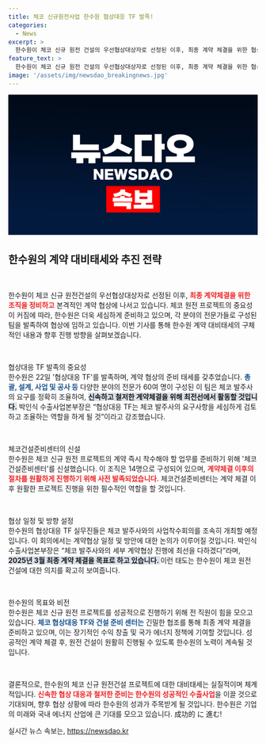 ```yaml
---
title: 체코 신규원전사업 한수원 협상대응 TF 발족!
categories:
  - News
excerpt: >
  한수원이 체코 신규 원전 건설의 우선협상대상자로 선정된 이후, 최종 계약 체결을 위한 협상대응 TF를 빠르게 발족했습니다. 이들은 계약 협상에 신속하게 대응하며 2025년 3월 계약을 목표로 모든 준비를 하고 있습니다.
feature_text: >
  한수원이 체코 신규 원전 건설의 우선협상대상자로 선정된 이후, 최종 계약 체결을 위한 협상대응 TF를 빠르게 발족했습니다. 이들은 계약 협상에 신속하게 대응하며 2025년 3월 계약을 목표로 모든 준비를 하고 있습니다.
image: '/assets/img/newsdao_breakingnews.jpg'
---
```


<p><img src="/assets/img/newsdao_breakingnews.jpg" alt="implanttips 속보" /></p>

<h2 data-ke-size="size26">한수원의 계약 대비태세와 추진 전략</h2>

<p data-ke-size="size16">&nbsp;</p>

<p>한수원이 체코 신규 원전건설의 우선협상대상자로 선정된 이후, <b><span style="color: #ee2323;">최종 계약체결을 위한 조직을 정비하고</span></b> 본격적인 계약 협상에 나서고 있습니다. 체코 원전 프로젝트의 중요성이 커짐에 따라, 한수원은 더욱 세심하게 준비하고 있으며, 각 분야의 전문가들로 구성된 팀을 발족하여 협상에 임하고 있습니다. 이번 기사를 통해 한수원 계약 대비태세의 구체적인 내용과 향후 진행 방향을 살펴보겠습니다.</p>

<p data-ke-size="size16">&nbsp;</p>

<p>협상대응 TF 발족의 중요성
<br>
한수원은 22일 '협상대응 TF'를 발족하며, 계약 협상의 준비 태세를 갖추었습니다. <b><span style="color: #1a5490;">총괄, 설계, 사업 및 공사 등</span></b> 다양한 분야의 전문가 60여 명이 구성된 이 팀은 체코 발주사의 요구를 정확히 조율하여, <b><span style="background-color: #21538527;">신속하고 철저한 계약체결을 위해 최전선에서 활동할 것입니다.</span></b> 박인식 수출사업본부장은 “협상대응 TF는 체코 발주사의 요구사항을 세심하게 검토하고 조율하는 역할을 하게 될 것”이라고 강조했습니다.</p>

<p data-ke-size="size16">&nbsp;</p>

<p>체코건설준비센터의 신설
<br>
한수원은 체코 신규 원전 프로젝트의 계약 즉시 착수해야 할 업무를 준비하기 위해 '체코건설준비센터'를 신설했습니다. 이 조직은 14명으로 구성되어 있으며, <b><span style="color: #ee2323;">계약체결 이후의 절차를 원활하게 진행하기 위해 사전 발족되었습니다.</span></b> 체코건설준비센터는 계약 체결 이후 원활한 프로젝트 진행을 위한 필수적인 역할을 할 것입니다.</p>

<p data-ke-size="size16">&nbsp;</p>

<p>협상 일정 및 방향 설정
<br>
한수원의 협상대응 TF 실무진들은 체코 발주사와의 사업착수회의를 조속히 개최할 예정입니다. 이 회의에서는 계약협상 일정 및 방안에 대한 논의가 이루어질 것입니다. 박인식 수출사업본부장은 “체코 발주사와의 세부 계약협상 진행에 최선을 다하겠다”라며, <b><span style="background-color: #21538527;">2025년 3월 최종 계약 체결을 목표로 하고 있습니다. </span></b> 이런 태도는 한수원이 체코 원전 건설에 대한 의지를 확고히 보여줍니다.</p>

<p data-ke-size="size16">&nbsp;</p>

<p>한수원의 목표와 비전
<br>
한수원은 체코 신규 원전 프로젝트를 성공적으로 진행하기 위해 전 직원이 힘을 모으고 있습니다. <b><span style="color: #1a5490;">체코 협상대응 TF와 건설 준비 센터는</span></b> 긴밀한 협조를 통해 최종 계약 체결을 준비하고 있으며, 이는 장기적인 수익 창출 및 국가 에너지 정책에 기여할 것입니다. 성공적인 계약 체결 후, 원전 건설이 원활히 진행될 수 있도록 한수원의 노력이 계속될 것입니다.</p>

<p data-ke-size="size16">&nbsp;</p>

<p>결론적으로, 한수원의 체코 신규 원전건설 프로젝트에 대한 대비태세는 실질적이며 체계적입니다. <b><span style="color: #ee2323;">신속한 협상 대응과 철저한 준비는 한수원의 성공적인 수출사업</span></b>을 이끌 것으로 기대되며, 향후 협상 상황에 따라 한수원의 성과가 주목받게 될 것입니다. 한수원은 기업의 미래와 국내 에너지 산업에 큰 기대를 모으고 있습니다. 成功的 に 進む!</p>
실시간 뉴스 속보는, <a href="https://newsdao.kr" rel="dofollow">https://newsdao.kr</a>


